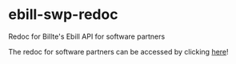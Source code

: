 # ebill-swp-redoc
Redoc for Billte's Ebill API for software partners

The redoc for software partners can be accessed by clicking [here](https://billte-engineering.github.io/ebill-swp-redoc/#operation/getAuthenticationTokenForBiller)!
